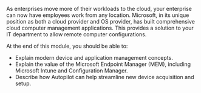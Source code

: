 As enterprises move more of their workloads to the cloud, your enterprise can now have employees work from any location. Microsoft, in its unique position as both a cloud provider and OS provider, has built comprehensive cloud computer management applications. This provides a solution to your IT department to allow remote computer configurations.

At the end of this module, you should be able to:

 -  Explain modern device and application management concepts.
 -  Explain the value of the Microsoft Endpoint Manager (MEM), including Microsoft Intune and Configuration Manager.
 -  Describe how Autopilot can help streamline new device acquisition and setup. 
